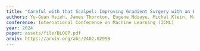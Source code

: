 ```yaml
---
title: "Careful with that Scalpel: Improving Gradient Surgery with an EMA"
authors: Yu-Guan Hsieh, James Thornton, Eugene Ndiaye, Michal Klein, Marco Cuturi, and Pierre Ablin
conference: International Conference on Machine Learning (ICML)
year: 2024
paper: assets/file/BLOOP.pdf
arxiv: https://arxiv.org/abs/2402.02998
---
```


